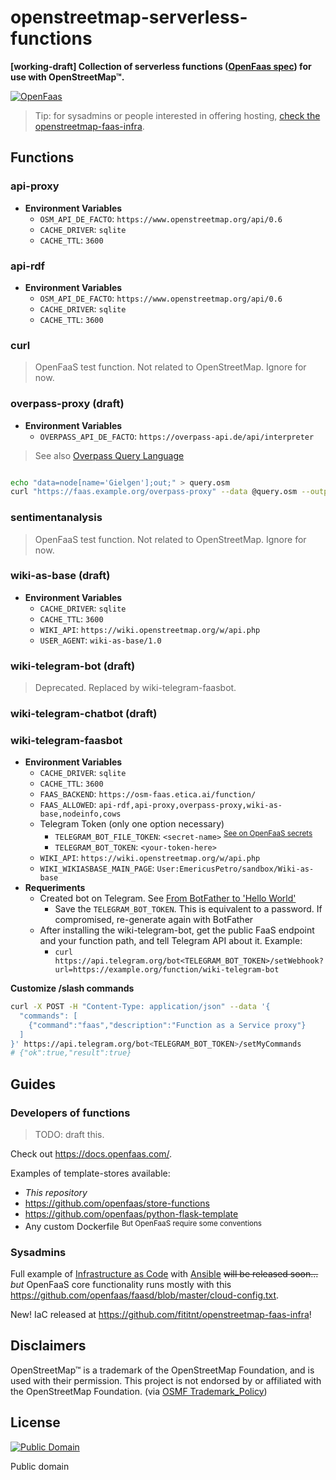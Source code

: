 # openstreetmap-serverless-functions
**[working-draft] Collection of serverless functions ([OpenFaas spec](https://www.openfaas.com/)) for use with OpenStreetMap™.**

[![OpenFaas](img/openfaas-whale.png)](https://www.openfaas.com/)

> Tip: for sysadmins or people interested in offering hosting, [check the openstreetmap-faas-infra](https://github.com/fititnt/openstreetmap-faas-infra).

<!--
- Examples
  - https://github.com/openfaas/store-functions/blob/master/stack.yml
  - https://github.com/faas-and-furious/youtube-dl/blob/master/entry.sh
-->

## Functions

### api-proxy

- **Environment Variables**
  - `OSM_API_DE_FACTO`: `https://www.openstreetmap.org/api/0.6`
  - `CACHE_DRIVER`: `sqlite`
  - `CACHE_TTL`: `3600`

<!--

## rebuild drill
cd function/
cp -r $(pwd)/* ~/Downloads/docker-build-dir
cd ~/Downloads/docker-build-dir

# docker build -t ghcr.io/fititnt/api-proxy ./api-proxy
faas-cli build -f ./api-proxy-local.yml

docker run --name api-proxy --publish 8080:8080 -d ghcr.io/fititnt/api-proxy && docker logs --follow api-proxy
docker container stop api-proxy && docker container rm api-proxy

docker container start --interactive api-proxy
docker container start --interactive 04d37527c20728f4aab1dff6b1a02017bc9e3074fffe116d6caee76d8f57a83b
docker logs --follow api-proxy

-->


### api-rdf

<!-- > TODO: maybe glue https://github.com/hugapi/hug/tree/develop/docker plus https://github.com/EticaAI/openstreetmap-semantic-conventions-2023/blob/main/poc/osmapi2rdfproxy.py ? -->

- **Environment Variables**
  - `OSM_API_DE_FACTO`: `https://www.openstreetmap.org/api/0.6`
  - `CACHE_DRIVER`: `sqlite`
  - `CACHE_TTL`: `3600`

<!--

## rebuild drill
cd function/
cp -r $(pwd)/* ~/Downloads/docker-build-dir
cd ~/Downloads/docker-build-dir

# docker build -t ghcr.io/fititnt/api-rdf ./api-rdf
faas-cli build -f ./api-rdf-local.yml

# faas-cli publish -f ./api-rdf-local.yml
faas-cli deploy -f ./api-rdf-local.yml

docker tag api-rdf:latest ghcr.io/fititnt/api-rdf:latest
docker push ghcr.io/fititnt/api-rdf:latest

faas-cli build -f ./api-rdf-local.yml && docker run --name api-rdf --publish 8080:8080 -d ghcr.io/fititnt/api-rdf && docker logs --follow api-rdf
docker container stop api-rdf && docker container rm api-rdf

-->

### curl

> OpenFaaS test function. Not related to OpenStreetMap. Ignore for now.

### overpass-proxy (draft)
- **Environment Variables**
  - `OVERPASS_API_DE_FACTO`: `https://overpass-api.de/api/interpreter`

> See also [Overpass Query Language](https://wiki.openstreetmap.org/wiki/Overpass_API/Overpass_QL)

```bash

echo "data=node[name='Gielgen'];out;" > query.osm
curl "https://faas.example.org/overpass-proxy" --data @query.osm --output output.osm

```

<!--
## rebuild drill
cp -r $(pwd)/* ~/Downloads/docker-build
cd ~/Downloads/docker-build

faas-cli build -f ./stack.yml --filter overpass-proxy && docker run --name overpass-proxy --publish 8080:8080 -d ghcr.io/fititnt/overpass-proxy && docker logs --follow overpass-proxy
docker container stop overpass-proxy && docker container rm overpass-proxy && docker rmi ghcr.io/fititnt/overpass-proxy:latest


-->

### sentimentanalysis

> OpenFaaS test function. Not related to OpenStreetMap. Ignore for now.

### wiki-as-base (draft)
- **Environment Variables**
  - `CACHE_DRIVER`: `sqlite`
  - `CACHE_TTL`: `3600`
  - `WIKI_API`: `https://wiki.openstreetmap.org/w/api.php`
  - `USER_AGENT`: `wiki-as-base/1.0`

<!--
## rebuild drill
cp -r $(pwd)/* ~/Downloads/docker-build
cd ~/Downloads/docker-build

# docker build -t ghcr.io/fititnt/wiki-as-base ./wiki-as-base
# faas-cli build -f ./wiki-as-base-local.yml

faas-cli build -f ./stack.yml --filter wiki-as-base && docker run --name wiki-as-base --publish 8080:8080 -d ghcr.io/fititnt/wiki-as-base && docker logs --follow wiki-as-base
docker container stop wiki-as-base && docker container rm wiki-as-base && docker rmi ghcr.io/fititnt/wiki-as-base:latest

# tests
curl http://localhost:8080/Key:maxspeed
curl http://localhost:8080/User:EmericusPetro/sandbox/Wiki-as-base

@bot /faas__wikiasbase /User:EmericusPetro/sandbox/Wiki-as-base

-->

### wiki-telegram-bot (draft)

> Deprecated. Replaced by wiki-telegram-faasbot.

### wiki-telegram-chatbot (draft)

### wiki-telegram-faasbot

- **Environment Variables**
  - `CACHE_DRIVER`: `sqlite`
  - `CACHE_TTL`: `3600`
  - `FAAS_BACKEND`: `https://osm-faas.etica.ai/function/`
  - `FAAS_ALLOWED`: `api-rdf,api-proxy,overpass-proxy,wiki-as-base,nodeinfo,cows`
  - Telegram Token (only one option necessary)
    - `TELEGRAM_BOT_FILE_TOKEN`: `<secret-name>` <sup>[See on OpenFaaS secrets](https://docs.openfaas.com/cli/secrets/)</sup>
    - `TELEGRAM_BOT_TOKEN`: `<your-token-here>`
  - `WIKI_API`: `https://wiki.openstreetmap.org/w/api.php`
  - `WIKI_WIKIASBASE_MAIN_PAGE`: `User:EmericusPetro/sandbox/Wiki-as-base`
- **Requeriments**
  - Created bot on Telegram. See [From BotFather to 'Hello World'](https://core.telegram.org/bots/tutorial)
    - Save the `TELEGRAM_BOT_TOKEN`. This is equivalent to a password. If compromised, re-generate again with BotFather
  - After installing the wiki-telegram-bot, get the public FaaS endpoint and your function path, and tell Telegram API about it. Example:
    - `curl https://api.telegram.org/bot<TELEGRAM_BOT_TOKEN>/setWebhook?url=https://example.org/function/wiki-telegram-bot`


**Customize /slash commands**

```bash
curl -X POST -H "Content-Type: application/json" --data '{
  "commands": [
    {"command":"faas","description":"Function as a Service proxy"}
  ]
}' https://api.telegram.org/bot<TELEGRAM_BOT_TOKEN>/setMyCommands
# {"ok":true,"result":true}
```

<!--
```bash

# Configure telegram webhook first time. Change <TELEGRAM_BOT_TOKEN> and ?url=
curl https://api.telegram.org/bot<TELEGRAM_BOT_TOKEN>/setWebhook?url=https://osm-faas.etica.ai/function/wiki-telegram-bot
#   > {"ok":true,"result":true,"description":"Webhook was set"}
```

<!--
- https://t.me/wikilinksbot
>

<!--
## rebuild drill
cp -r $(pwd)/* ~/Downloads/docker-build
cd ~/Downloads/docker-build-dir

faas-cli build -f ./stack.yml --filter wiki-telegram-bot && docker run --name wiki-telegram-bot --publish 8080:8080 --env TELEGRAM_BOT_TOKEN="$TELEGRAM_BOT_TOKEN" -d ghcr.io/fititnt/wiki-telegram-bot && docker logs --follow wiki-telegram-bot
docker container stop wiki-telegram-bot && docker container rm wiki-telegram-bot

## command line
echo "data=node[name='Gielgen'];out;" > query.osm
curl "http://localhost:8080/" --data @query.osm --output output.osm
curl "http://localhost:8080/overpass-proxy" --data @query.osm --output output.osm

## chatbot
/overpass-proxy data=node[name='Gielgen'];out;

-->
<!--
### Debugging wiki-telegram-bot
- https://core.telegram.org/bots/webhooks
-->

## Guides

### Developers of functions

> TODO: draft this.

Check out <https://docs.openfaas.com/>.

Examples of template-stores available:

- _This repository_
- https://github.com/openfaas/store-functions
- https://github.com/openfaas/python-flask-template
- Any custom Dockerfile <sup>But OpenFaaS require some conventions</sup>

### Sysadmins

Full example of [Infrastructure as Code](https://en.wikipedia.org/wiki/Infrastructure_as_code) with [Ansible](https://en.wikipedia.org/wiki/Ansible_(software)) <s>will be released soon...</s> _but_ OpenFaaS core functionality runs mostly with this <https://github.com/openfaas/faasd/blob/master/cloud-config.txt>.

New! IaC released at https://github.com/fititnt/openstreetmap-faas-infra!

## Disclaimers
<!--
TODO see https://wiki.osmfoundation.org/wiki/Trademark_Policy
-->

OpenStreetMap™ is a trademark of the OpenStreetMap Foundation, and is used with their permission.
This project is not endorsed by or affiliated with the OpenStreetMap Foundation. (via [OSMF Trademark_Policy](https://wiki.osmfoundation.org/wiki/Trademark_Policy))

## License


[![Public Domain](https://i.creativecommons.org/p/zero/1.0/88x31.png)](LICENSE)

Public domain